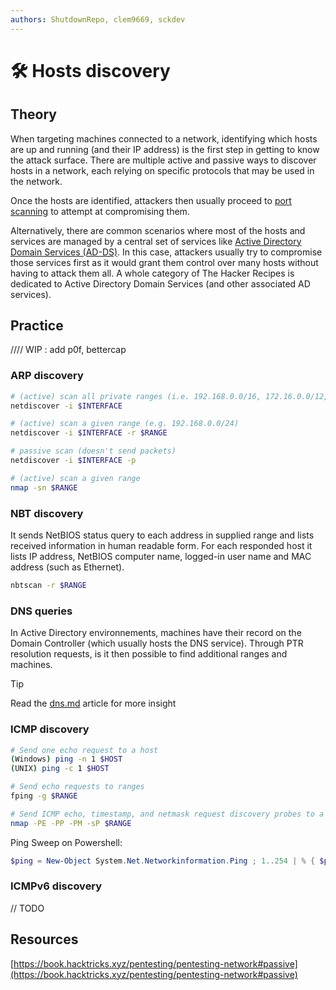```yaml
---
authors: ShutdownRepo, clem9669, sckdev
---
```


# 🛠️ Hosts discovery

## Theory

When targeting machines connected to a network, identifying which hosts are up and running (and their IP address) is the first step in getting to know the attack surface. There are multiple active and passive ways to discover hosts in a network, each relying on specific protocols that may be used in the network.

Once the hosts are identified, attackers then usually proceed to [port scanning](port-scanning.md) to attempt at compromising them.

Alternatively, there are common scenarios where most of the hosts and services are managed by a central set of services like [Active Directory Domain Services (AD-DS)](../../ad/recon/index). In this case, attackers usually try to compromise those services first as it would grant them control over many hosts without having to attack them all. A whole category of The Hacker Recipes is dedicated to Active Directory Domain Services (and other associated AD services).

## Practice

//// WIP : add p0f, bettercap

### ARP discovery

```bash
# (active) scan all private ranges (i.e. 192.168.0.0/16, 172.16.0.0/12, 10.0.0.0/8)
netdiscover -i $INTERFACE

# (active) scan a given range (e.g. 192.168.0.0/24)
netdiscover -i $INTERFACE -r $RANGE

# passive scan (doesn't send packets)
netdiscover -i $INTERFACE -p

# (active) scan a given range
nmap -sn $RANGE
```

### NBT discovery

It sends NetBIOS status query to each address in supplied range and lists received information in human readable form. For each responded host it lists IP address, NetBIOS computer name, logged-in user name and MAC address (such as Ethernet).

```bash
nbtscan -r $RANGE
```

### DNS queries

In Active Directory environnements, machines have their record on the Domain Controller (which usually hosts the DNS service). Through PTR resolution requests, is it then possible to find additional ranges and machines.

> [!TIP]
> Read the [dns.md](../../ad/recon/dns) article for more insight


### ICMP discovery

```bash
# Send one echo request to a host
(Windows) ping -n 1 $HOST
(UNIX) ping -c 1 $HOST

# Send echo requests to ranges
fping -g $RANGE

# Send ICMP echo, timestamp, and netmask request discovery probes to a range
nmap -PE -PP -PM -sP $RANGE
```

Ping Sweep on Powershell:


```powershell
$ping = New-Object System.Net.Networkinformation.Ping ; 1..254 | % { $ping.send("192.168.0.$_", 1) | where status -ne 'TimedOut' | select Address | fl * }
```


### ICMPv6 discovery

// TODO

## Resources

[https://book.hacktricks.xyz/pentesting/pentesting-network#passive](https://book.hacktricks.xyz/pentesting/pentesting-network#passive)
